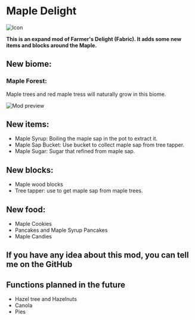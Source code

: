 # **Maple Delight**
![Icon](https://cdn.modrinth.com/data/cached_images/b1e607fa15e6e70ef3bce4b5445c471d8b380865.png)

**This is an expand mod of Farmer's Delight (Fabric).
It adds some new items and blocks around the Maple.**

## New biome:
### Maple Forest:
Maple trees and red maple tress will naturally grow in this biome.

![Mod preview](https://cdn.modrinth.com/data/cached_images/ec6b4542dd8d52e510d1330a8387a71bb655a9d6.jpeg)

## New items:
- Maple Syrup: Boiling the maple sap in the pot to extract it.
- Maple Sap Bucket: Use bucket to collect maple sap from tree tapper.
- Maple Sugar: Sugar that refined from maple sap.
## New blocks:
- Maple wood blocks
- Tree tapper: use to get maple sap from maple trees.
## New food:
- Maple Cookies
- Pancakes and Maple Syrup Pancakes
- Maple Candies
## If you have any idea about this mod, you can tell me on the GitHub

## Functions planned in the future
- Hazel tree and Hazelnuts
- Canola
- Pies